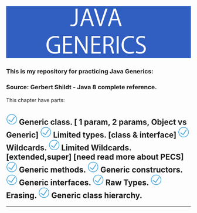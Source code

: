 <div id="header" >
  <img src="https://github.com/Javac-g/Generics_practice/blob/master/generics.png?raw=true"/>
</div>

### This is my repository for practicing  Java Generics:
### Source: Gerbert Shildt - Java 8 complete reference.
                                                                                                                                
This chapter have parts:
                                                                                                                                
<img src="https://github.com/Javac-g/Generics_practice/blob/master/pngwing.com%20(1).png"/> Generic class. [ 1 param, 2 params, Object vs Generic]
<img src="https://github.com/Javac-g/Generics_practice/blob/master/pngwing.com%20(1).png"/> Limited types. [class & interface]
<img src="https://github.com/Javac-g/Generics_practice/blob/master/pngwing.com%20(1).png"/> Wildcards. 
<img src="https://github.com/Javac-g/Generics_practice/blob/master/pngwing.com%20(1).png"/> Limited Wildcards. [extended,super] [need read more about PECS] 
<img src="https://github.com/Javac-g/Generics_practice/blob/master/pngwing.com%20(1).png"/> Generic methods.
<img src="https://github.com/Javac-g/Generics_practice/blob/master/pngwing.com%20(1).png"/> Generic constructors.
<img src="https://github.com/Javac-g/Generics_practice/blob/master/pngwing.com%20(1).png"/> Generic interfaces.
<img src="https://github.com/Javac-g/Generics_practice/blob/master/pngwing.com%20(1).png"/> Raw Types.
<img src="https://github.com/Javac-g/Generics_practice/blob/master/pngwing.com%20(1).png"/> Erasing.
<img src="https://github.com/Javac-g/Generics_practice/blob/master/pngwing.com%20(1).png"/> Generic class hierarchy.
- 
---

